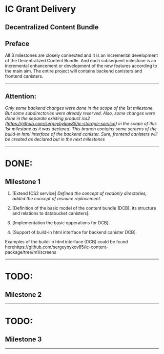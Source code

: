 # IC Grant Delivery
## Decentralized Content Bundle

## Preface
All 3 milestones are closely connected and it is an incremental development of the Decentralized Content Bundle. 
And each subsequent milestone is an incremental enhancement or development of the new features according to the main aim. The entire project will contains backend canisters and frontend canisters.


***
## Attention:
_Only some backend changes were done in the scope of the 1st milestone. But some subdirectories were already reserved. Also, some changes were done in the separate existing product ics2 (https://github.com/sergeybykov85/ic-storage-service) in the scope of this 1st milestone as it was declared. This branch contains some screens of the build-in html interface of the backend canister. Sure, frontend canisters will be created as declared but in the next milestones_ 

***

# DONE:
## Milestone 1

1. [Extend ICS2 service]
_Defined the concept of readonly directories, added the concept of resouce replacement._

2. [Definition of the basic model of the content bundle (DCB), its structure and relations to databucket canisters].

3. [Implementation the basic opperations for DCB].

4. [Support of build-in html interface for backend canister DCB].

Examples of the build-in html interface (DCB) could be found herehttps://github.com/sergeybykov85/ic-content-package/tree/m1/screens

***

# TODO:
## Milestone 2 

***

# TODO:
## Milestone 3 

***
